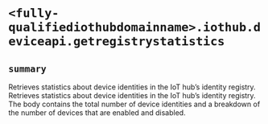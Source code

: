 # `<fully-qualifiediothubdomainname>.iothub.deviceapi.getregistrystatistics`

## `summary`
Retrieves statistics about device identities in the IoT hub’s identity registry. Retrieves statistics about device identities in the IoT hub’s identity registry. The body contains the total number of device identities and a breakdown of the number of devices that are enabled and disabled.


